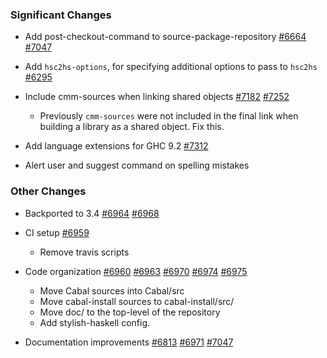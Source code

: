 ### Significant Changes

- Add post-checkout-command to source-package-repository [#6664](https://github.com/haskell/cabal/issues/6664) [#7047](https://github.com/haskell/cabal/pull/7047)
- Add `hsc2hs-options`, for specifying additional options to pass to `hsc2hs` [#6295](https://github.com/haskell/cabal/pull/6295)
- Include cmm-sources when linking shared objects [#7182](https://github.com/haskell/cabal/issues/7182) [#7252](https://github.com/haskell/cabal/pull/7252)

  - Previously `cmm-sources` were not included in the final link when building a library as a shared object. Fix this.

- Add language extensions for GHC 9.2 [#7312](https://github.com/haskell/cabal/issues/7312)
- Alert user and suggest command on spelling mistakes

### Other Changes

- Backported to 3.4 [#6964](https://github.com/haskell/cabal/pull/6964) [#6968](https://github.com/haskell/cabal/pull/6968)
- CI setup [#6959](https://github.com/haskell/cabal/pull/6959)

  - Remove travis scripts

- Code organization [#6960](https://github.com/haskell/cabal/pull/6960) [#6963](https://github.com/haskell/cabal/pull/6963) [#6970](https://github.com/haskell/cabal/pull/6970) [#6974](https://github.com/haskell/cabal/pull/6974) [#6975](https://github.com/haskell/cabal/pull/6975)

  - Move Cabal sources into Cabal/src
  - Move cabal-install sources to cabal-install/src/
  - Move doc/ to the top-level of the repository
  - Add stylish-haskell config.

- Documentation improvements [#6813](https://github.com/haskell/cabal/issues/6813) [#6971](https://github.com/haskell/cabal/pull/6971) [#7047](https://github.com/haskell/cabal/pull/7047)

